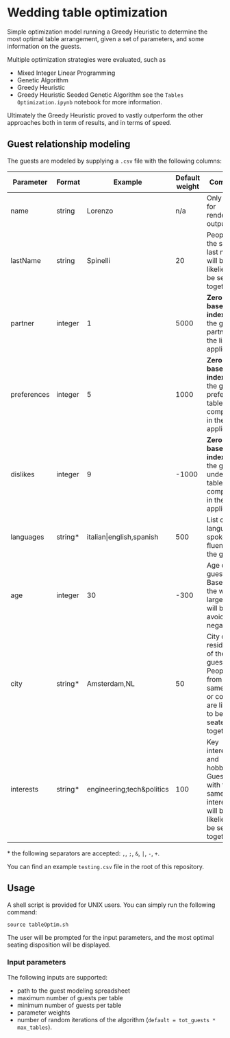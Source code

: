 # Wedding table optimization

Simple optimization model running a Greedy Heuristic to determine the most optimal table arrangement, given a set of parameters, and some information on the guests.

Multiple optimization strategies were evaluated, such as

* Mixed Integer Linear Programming
* Genetic Algorithm
* Greedy Heuristic
* Greedy Heuristic Seeded Genetic Algorithm
see the `Tables Optimization.ipynb` notebook for more information.

Ultimately the Greedy Heuristic proved to vastly outperform the other approaches both in term of results, and in terms of speed.

## Guest relationship modeling

The guests are modeled by supplying a `.csv` file with the following columns:

| Parameter   | Format  | Example                   | Default weight | Comment                                                                                                  |
|-------------|---------|---------------------------|----------------|----------------------------------------------------------------------------------------------------------|
| name        | string  | Lorenzo                   | n/a            | Only used for rendering outputs                                                                          |
| lastName    | string  | Spinelli                  | 20             | People with the same last name will be likelier to be seated together.                                   |
| partner     | integer | 1                         | 5000           | **Zero-based index** of the guest's partner in the list (if applicable).                                 |
| preferences | integer | 5                         | 1000           | **Zero-based index**  of the guest's preferred table companion in the list (if applicable).              |
| dislikes    | integer | 9                         | -1000          | **Zero-based index**  of the guest's undesired table companion in the list (if applicable).              |
| languages   | string\* | italian\|english,spanish  | 500            | List of languages spoken fluently by the guest.                                                          |
| age         | integer | 30                        | -300           | Age of the guest. Based on the weight, large gaps will be avoided (if negative).                         |
| city        | string\* | Amsterdam,NL              | 50             | City of residence of the guest. People from the same city or country are likelier to be seated together. |
| interests   | string\* | engineering;tech&politics | 100            | Key interests and hobbies. Guests with the same interests will be likelier to be seated together.        |

\* the following separators are accepted: `,`, `;`, `&`, `|`, `-`, `+`.

You can find an example `testing.csv` file in the root of this repository.

## Usage

A shell script is provided for UNIX users. You can simply run the following command:

```source tableOptim.sh```

The user will be prompted for the input parameters, and the most optimal seating disposition will be displayed.

### Input parameters

The following inputs are supported:

* path to the guest modeling spreadsheet
* maximum number of guests per table
* minimum number of guests per table
* parameter weights
* number of random iterations of the algorithm (`default = tot_guests * max_tables`).